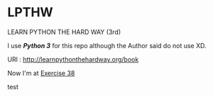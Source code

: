 LPTHW
=====

LEARN PYTHON THE HARD WAY (3rd)

I use **_Python 3_** for this repo although the Author said do not use XD.

URl : http://learnpythonthehardway.org/book

Now I'm at [Exercise 38](http://learnpythonthehardway.org/book/ex38.html)

test
